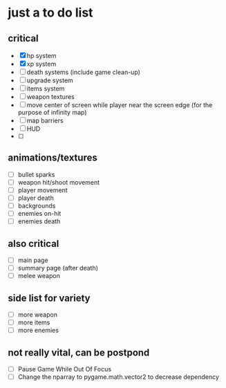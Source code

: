 # just a to do list

## critical

- [x] hp system
- [x] xp system 
- [ ] death systems (include game clean-up)
- [ ] upgrade system
- [ ] items system
- [ ] weapon textures
- [ ] move center of screen while player near the screen edge (for the purpose of infinity map)
- [ ] map barriers
- [ ] HUD
- [ ] 

## animations/textures

- [ ] bullet sparks
- [ ] weapon hit/shoot movement
- [ ] player movement
- [ ] player death
- [ ] backgrounds
- [ ] enemies on-hit
- [ ] enemies death

## also critical

- [ ] main page
- [ ] summary page (after death)
- [ ] melee weapon

## side list for variety

- [ ] more weapon
- [ ] more items
- [ ] more enemies

## not really vital, can be postpond

- [ ] Pause Game While Out Of Focus
- [ ] Change the nparray to pygame.math.vector2 to decrease dependency
